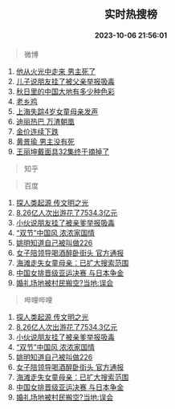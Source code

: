 <div align="center"><h2>实时热搜榜</h2><h4>2023-10-06 21:56:01</h4></div>

> 微博  

1. [他从火光中走来 男主死了](https://s.weibo.com/weibo?q=%E4%BB%96%E4%BB%8E%E7%81%AB%E5%85%89%E4%B8%AD%E8%B5%B0%E6%9D%A5%20%E7%94%B7%E4%B8%BB%E6%AD%BB%E4%BA%86&t=31&band_rank=1&Refer=top)<br />
2. [儿子说朋友挂了被父亲举报吸毒](https://s.weibo.com/weibo?q=%23%E5%84%BF%E5%AD%90%E8%AF%B4%E6%9C%8B%E5%8F%8B%E6%8C%82%E4%BA%86%E8%A2%AB%E7%88%B6%E4%BA%B2%E4%B8%BE%E6%8A%A5%E5%90%B8%E6%AF%92%23&t=31&band_rank=2&Refer=top)<br />
3. [秋日里的中国大地有多少种色彩](https://s.weibo.com/weibo?q=%23%E7%A7%8B%E6%97%A5%E9%87%8C%E7%9A%84%E4%B8%AD%E5%9B%BD%E5%A4%A7%E5%9C%B0%E6%9C%89%E5%A4%9A%E5%B0%91%E7%A7%8D%E8%89%B2%E5%BD%A9%23&t=31&band_rank=3&Refer=top)<br />
4. [老乡鸡](https://s.weibo.com/weibo?q=%E8%80%81%E4%B9%A1%E9%B8%A1&t=31&band_rank=4&Refer=top)<br />
5. [上海失踪4岁女童母亲发声](https://s.weibo.com/weibo?q=%23%E4%B8%8A%E6%B5%B7%E5%A4%B1%E8%B8%AA4%E5%B2%81%E5%A5%B3%E7%AB%A5%E6%AF%8D%E4%BA%B2%E5%8F%91%E5%A3%B0%23&t=31&band_rank=5&Refer=top)<br />
6. [迪丽热巴 万渣朝凰](https://s.weibo.com/weibo?q=%E8%BF%AA%E4%B8%BD%E7%83%AD%E5%B7%B4%20%E4%B8%87%E6%B8%A3%E6%9C%9D%E5%87%B0&t=31&band_rank=6&Refer=top)<br />
7. [金价连续下跌](https://s.weibo.com/weibo?q=%23%E9%87%91%E4%BB%B7%E8%BF%9E%E7%BB%AD%E4%B8%8B%E8%B7%8C%23&t=31&band_rank=7&Refer=top)<br />
8. [黄景瑜 男主没有死](https://s.weibo.com/weibo?q=%E9%BB%84%E6%99%AF%E7%91%9C%20%E7%94%B7%E4%B8%BB%E6%B2%A1%E6%9C%89%E6%AD%BB&t=31&band_rank=8&Refer=top)<br />
9. [王丽坤戴面具32集终于摘掉了](https://s.weibo.com/weibo?q=%23%E7%8E%8B%E4%B8%BD%E5%9D%A4%E6%88%B4%E9%9D%A2%E5%85%B732%E9%9B%86%E7%BB%88%E4%BA%8E%E6%91%98%E6%8E%89%E4%BA%86%23&t=31&band_rank=9&Refer=top)<br />

> 知乎  


> 百度  

1. [探人类起源 传文明之光](https://www.baidu.com/s?wd=%E6%8E%A2%E4%BA%BA%E7%B1%BB%E8%B5%B7%E6%BA%90+%E4%BC%A0%E6%96%87%E6%98%8E%E4%B9%8B%E5%85%89&sa=fyb_news&rsv_dl=fyb_news)<br />
2. [8.26亿人次出游花了7534.3亿元](https://www.baidu.com/s?wd=8.26%E4%BA%BF%E4%BA%BA%E6%AC%A1%E5%87%BA%E6%B8%B8%E8%8A%B1%E4%BA%867534.3%E4%BA%BF%E5%85%83&sa=fyb_news&rsv_dl=fyb_news)<br />
3. [小伙说朋友挂了被亲爹举报吸毒](https://www.baidu.com/s?wd=%E5%B0%8F%E4%BC%99%E8%AF%B4%E6%9C%8B%E5%8F%8B%E6%8C%82%E4%BA%86%E8%A2%AB%E4%BA%B2%E7%88%B9%E4%B8%BE%E6%8A%A5%E5%90%B8%E6%AF%92&sa=fyb_news&rsv_dl=fyb_news)<br />
4. [“双节”中国风 浓浓家国情](https://www.baidu.com/s?wd=%E2%80%9C%E5%8F%8C%E8%8A%82%E2%80%9D%E4%B8%AD%E5%9B%BD%E9%A3%8E+%E6%B5%93%E6%B5%93%E5%AE%B6%E5%9B%BD%E6%83%85&sa=fyb_news&rsv_dl=fyb_news)<br />
5. [姚明知道自己被叫做226](https://www.baidu.com/s?wd=%E5%A7%9A%E6%98%8E%E7%9F%A5%E9%81%93%E8%87%AA%E5%B7%B1%E8%A2%AB%E5%8F%AB%E5%81%9A226&sa=fyb_news&rsv_dl=fyb_news)<br />
6. [女子陪领导喝酒醉卧街头 官方通报](https://www.baidu.com/s?wd=%E5%A5%B3%E5%AD%90%E9%99%AA%E9%A2%86%E5%AF%BC%E5%96%9D%E9%85%92%E9%86%89%E5%8D%A7%E8%A1%97%E5%A4%B4+%E5%AE%98%E6%96%B9%E9%80%9A%E6%8A%A5&sa=fyb_news&rsv_dl=fyb_news)<br />
7. [海滩走失女童母亲：已扩大搜索范围](https://www.baidu.com/s?wd=%E6%B5%B7%E6%BB%A9%E8%B5%B0%E5%A4%B1%E5%A5%B3%E7%AB%A5%E6%AF%8D%E4%BA%B2%EF%BC%9A%E5%B7%B2%E6%89%A9%E5%A4%A7%E6%90%9C%E7%B4%A2%E8%8C%83%E5%9B%B4&sa=fyb_news&rsv_dl=fyb_news)<br />
8. [中国女排晋级亚运决赛 与日本争金](https://www.baidu.com/s?wd=%E4%B8%AD%E5%9B%BD%E5%A5%B3%E6%8E%92%E6%99%8B%E7%BA%A7%E4%BA%9A%E8%BF%90%E5%86%B3%E8%B5%9B+%E4%B8%8E%E6%97%A5%E6%9C%AC%E4%BA%89%E9%87%91&sa=fyb_news&rsv_dl=fyb_news)<br />
9. [婚礼场地被村民搬空?当地:误会](https://www.baidu.com/s?wd=%E5%A9%9A%E7%A4%BC%E5%9C%BA%E5%9C%B0%E8%A2%AB%E6%9D%91%E6%B0%91%E6%90%AC%E7%A9%BA%3F%E5%BD%93%E5%9C%B0%3A%E8%AF%AF%E4%BC%9A&sa=fyb_news&rsv_dl=fyb_news)<br />

> 哔哩哔哩  

1. [探人类起源 传文明之光](https://www.baidu.com/s?wd=%E6%8E%A2%E4%BA%BA%E7%B1%BB%E8%B5%B7%E6%BA%90+%E4%BC%A0%E6%96%87%E6%98%8E%E4%B9%8B%E5%85%89&sa=fyb_news&rsv_dl=fyb_news)<br />
2. [8.26亿人次出游花了7534.3亿元](https://www.baidu.com/s?wd=8.26%E4%BA%BF%E4%BA%BA%E6%AC%A1%E5%87%BA%E6%B8%B8%E8%8A%B1%E4%BA%867534.3%E4%BA%BF%E5%85%83&sa=fyb_news&rsv_dl=fyb_news)<br />
3. [小伙说朋友挂了被亲爹举报吸毒](https://www.baidu.com/s?wd=%E5%B0%8F%E4%BC%99%E8%AF%B4%E6%9C%8B%E5%8F%8B%E6%8C%82%E4%BA%86%E8%A2%AB%E4%BA%B2%E7%88%B9%E4%B8%BE%E6%8A%A5%E5%90%B8%E6%AF%92&sa=fyb_news&rsv_dl=fyb_news)<br />
4. [“双节”中国风 浓浓家国情](https://www.baidu.com/s?wd=%E2%80%9C%E5%8F%8C%E8%8A%82%E2%80%9D%E4%B8%AD%E5%9B%BD%E9%A3%8E+%E6%B5%93%E6%B5%93%E5%AE%B6%E5%9B%BD%E6%83%85&sa=fyb_news&rsv_dl=fyb_news)<br />
5. [姚明知道自己被叫做226](https://www.baidu.com/s?wd=%E5%A7%9A%E6%98%8E%E7%9F%A5%E9%81%93%E8%87%AA%E5%B7%B1%E8%A2%AB%E5%8F%AB%E5%81%9A226&sa=fyb_news&rsv_dl=fyb_news)<br />
6. [女子陪领导喝酒醉卧街头 官方通报](https://www.baidu.com/s?wd=%E5%A5%B3%E5%AD%90%E9%99%AA%E9%A2%86%E5%AF%BC%E5%96%9D%E9%85%92%E9%86%89%E5%8D%A7%E8%A1%97%E5%A4%B4+%E5%AE%98%E6%96%B9%E9%80%9A%E6%8A%A5&sa=fyb_news&rsv_dl=fyb_news)<br />
7. [海滩走失女童母亲：已扩大搜索范围](https://www.baidu.com/s?wd=%E6%B5%B7%E6%BB%A9%E8%B5%B0%E5%A4%B1%E5%A5%B3%E7%AB%A5%E6%AF%8D%E4%BA%B2%EF%BC%9A%E5%B7%B2%E6%89%A9%E5%A4%A7%E6%90%9C%E7%B4%A2%E8%8C%83%E5%9B%B4&sa=fyb_news&rsv_dl=fyb_news)<br />
8. [中国女排晋级亚运决赛 与日本争金](https://www.baidu.com/s?wd=%E4%B8%AD%E5%9B%BD%E5%A5%B3%E6%8E%92%E6%99%8B%E7%BA%A7%E4%BA%9A%E8%BF%90%E5%86%B3%E8%B5%9B+%E4%B8%8E%E6%97%A5%E6%9C%AC%E4%BA%89%E9%87%91&sa=fyb_news&rsv_dl=fyb_news)<br />
9. [婚礼场地被村民搬空?当地:误会](https://www.baidu.com/s?wd=%E5%A9%9A%E7%A4%BC%E5%9C%BA%E5%9C%B0%E8%A2%AB%E6%9D%91%E6%B0%91%E6%90%AC%E7%A9%BA%3F%E5%BD%93%E5%9C%B0%3A%E8%AF%AF%E4%BC%9A&sa=fyb_news&rsv_dl=fyb_news)<br />
